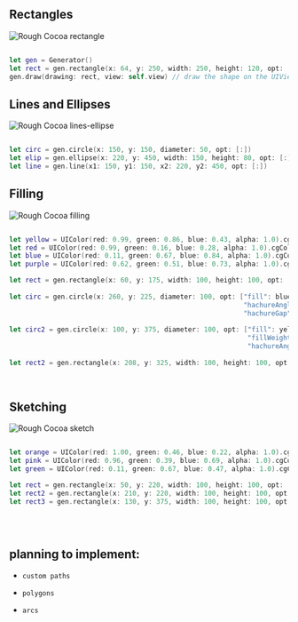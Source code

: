 ## Rectangles

![Rough Cocoa rectangle](https://firebasestorage.googleapis.com/v0/b/web-demo-2188e.appspot.com/o/IMG_3171.png?alt=media&token=39e47742-86c4-4c2c-960d-2ec524054df2)

```swift

let gen = Generator()
let rect = gen.rectangle(x: 64, y: 250, width: 250, height: 120, opt: [:]) // uses the default options
gen.draw(drawing: rect, view: self.view) // draw the shape on the UIViewController's main view                                                           
```

## Lines and Ellipses

![Rough Cocoa lines-ellipse](https://firebasestorage.googleapis.com/v0/b/web-demo-2188e.appspot.com/o/IMG_3165.png?alt=media&token=485f9f81-0601-4142-b6d0-7c809eac14da)

```swift

let circ = gen.circle(x: 150, y: 150, diameter: 50, opt: [:])
let elip = gen.ellipse(x: 220, y: 450, width: 150, height: 80, opt: [:])
let line = gen.line(x1: 150, y1: 150, x2: 220, y2: 450, opt: [:])   

```

## Filling

![Rough Cocoa filling](https://firebasestorage.googleapis.com/v0/b/web-demo-2188e.appspot.com/o/IMG_3164.png?alt=media&token=b255feb3-c6e2-4e63-a99d-24724a5db94b)

```swift

let yellow = UIColor(red: 0.99, green: 0.86, blue: 0.43, alpha: 1.0).cgColor
let red = UIColor(red: 0.99, green: 0.16, blue: 0.28, alpha: 1.0).cgColor
let blue = UIColor(red: 0.11, green: 0.67, blue: 0.84, alpha: 1.0).cgColor
let purple = UIColor(red: 0.62, green: 0.51, blue: 0.73, alpha: 1.0).cgColor

let rect = gen.rectangle(x: 60, y: 175, width: 100, height: 100, opt: ["fill": red,
                                                                       "hachureAngle": 45])
let circ = gen.circle(x: 260, y: 225, diameter: 100, opt: ["fill": blue,
                                                           "hachureAngle": 100,
                                                           "hachureGap": 10])
        
let circ2 = gen.circle(x: 100, y: 375, diameter: 100, opt: ["fill": yellow,
                                                            "fillWeight": 2.5,
                                                            "hachureAngle": 12])
        
let rect2 = gen.rectangle(x: 208, y: 325, width: 100, height: 100, opt: ["fillStyle": "solid",
                                                                         "fill": purple])
                                                                         
```

## Sketching

![Rough Cocoa sketch](https://firebasestorage.googleapis.com/v0/b/web-demo-2188e.appspot.com/o/IMG_3163.png?alt=media&token=99778141-a7e3-4ae2-a852-43ce72a92844)

```swift

let orange = UIColor(red: 1.00, green: 0.46, blue: 0.22, alpha: 1.0).cgColor
let pink = UIColor(red: 0.96, green: 0.39, blue: 0.69, alpha: 1.0).cgColor
let green = UIColor(red: 0.11, green: 0.67, blue: 0.47, alpha: 1.0).cgColor

let rect = gen.rectangle(x: 50, y: 220, width: 100, height: 100, opt: ["roughness": 0.5, "fill": orange])
let rect2 = gen.rectangle(x: 210, y: 220, width: 100, height: 100, opt: ["roughness": 3, "fill": pink])
let rect3 = gen.rectangle(x: 130, y: 375, width: 100, height: 100, opt: ["bowing": 6.5,
                                                                         "stroke": green,
                                                                         "strokeWidth": 3])
                                                                         
```


## planning to implement:

- `custom paths`

- `polygons`

- `arcs`
